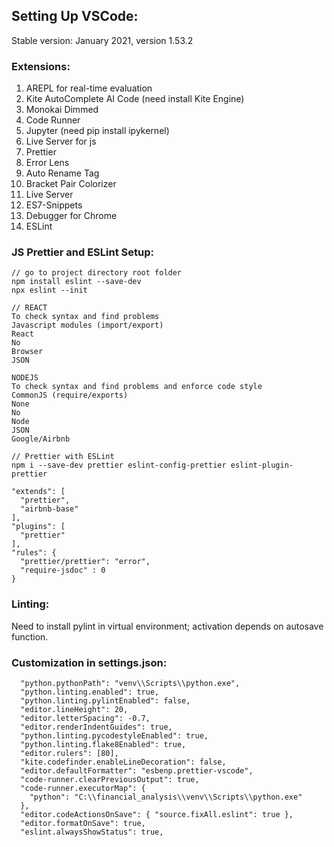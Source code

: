 ## Setting Up VSCode:
Stable version: January 2021, version 1.53.2 

### Extensions:
1) AREPL for real-time evaluation
2) Kite AutoComplete AI Code (need install Kite Engine)
3) Monokai Dimmed
4) Code Runner
5) Jupyter (need pip install ipykernel)
6) Live Server for js
7) Prettier
8) Error Lens
9) Auto Rename Tag
10) Bracket Pair Colorizer
11) Live Server
12) ES7-Snippets
13) Debugger for Chrome
14) ESLint

### JS Prettier and ESLint Setup:
```
// go to project directory root folder
npm install eslint --save-dev
npx eslint --init

// REACT
To check syntax and find problems
Javascript modules (import/export)
React
No
Browser
JSON

NODEJS
To check syntax and find problems and enforce code style
CommonJS (require/exports)
None
No
Node
JSON
Google/Airbnb

// Prettier with ESLint
npm i --save-dev prettier eslint-config-prettier eslint-plugin-prettier

"extends": [
  "prettier",
  "airbnb-base"
],
"plugins": [
  "prettier"
],
"rules": {
  "prettier/prettier": "error",
  "require-jsdoc" : 0
}
```

### Linting:
Need to install pylint in virtual environment; activation depends on autosave function. 

### Customization in settings.json:
```
  "python.pythonPath": "venv\\Scripts\\python.exe",
  "python.linting.enabled": true,
  "python.linting.pylintEnabled": false,
  "editor.lineHeight": 20,
  "editor.letterSpacing": -0.7,
  "editor.renderIndentGuides": true,
  "python.linting.pycodestyleEnabled": true,
  "python.linting.flake8Enabled": true,
  "editor.rulers": [80],
  "kite.codefinder.enableLineDecoration": false,
  "editor.defaultFormatter": "esbenp.prettier-vscode",
  "code-runner.clearPreviousOutput": true,
  "code-runner.executorMap": {
    "python": "C:\\financial_analysis\\venv\\Scripts\\python.exe"
  },
  "editor.codeActionsOnSave": { "source.fixAll.eslint": true }, 
  "editor.formatOnSave": true, 
  "eslint.alwaysShowStatus": true, 
```
